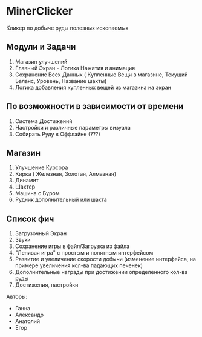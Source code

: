 # MinerClicker
Кликер по добыче руды полезных ископаемых

## Модули и Задачи
1. Магазин улучшений
2. Главный Экран - Логика Нажатия и анимация
3. Сохранение Всех Данных ( Купленные Вещи в магазине, Текущий Баланс, Уровень, Название шахты)
4. Логика добавления купленных вещей из магазина на экран

## По возможности в зависимости от времени
1. Система Достижений
2. Настройки и различные параметры визуала
3. Собирать Руду в Оффлайне (???)

## Магазин
1. Улучшение Курсора
2. Кирка ( Железная, Золотая, Алмазная)
3. Динамит
4. Шахтер
5. Машина с Буром
6. Рудник дополнительный или шахта

## Список фич
1. Загрузочный Экран
2. Звуки
3. Сохранение игры в файл/Загрузка из файла
4. "Ленивая игра" с простым и понятным интерфейсом
5. Развитие и увеличение скорости добычи (изменение интерфейса, на примере увеличения кол-ва падающих печенек)
6. Дополнительные награды при достижении определенного кол-ва руды
7. Достижения, настройки


Авторы:
- Ганна
- Александр 
- Анатолий
- Егор
